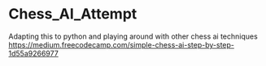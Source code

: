 # Chess_AI_Attempt
Adapting this to python and playing around with other chess ai techniques https://medium.freecodecamp.com/simple-chess-ai-step-by-step-1d55a9266977
